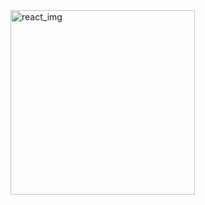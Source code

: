 <img width="295" alt="react_img" src="https://user-images.githubusercontent.com/99592824/230870730-894ca5ca-aea1-4c22-b8fa-990a7ce6d62e.PNG">

